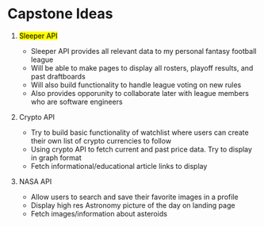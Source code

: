 # Capstone Ideas


1. <mark>Sleeper API<mark> 
   * Sleeper API provides all relevant data to my personal fantasy football league
   * Will be able to make pages to display all rosters, playoff results, and past draftboards
   * Will also build functionality to handle league voting on new rules
   * Also provides opporunity to collaborate later with league members who are software engineers
  
2. Crypto API
   * Try to build basic functionality of watchlist where users can create their own list of crypto currencies to follow
   * Using crypto API to fetch current and past price data. Try to display in graph format
   * Fetch informational/educational article links to display

3. NASA API
   * Allow users to search and save their favorite images in a profile
   * Display high res Astronomy picture of the day on landing page
   * Fetch images/information about asteroids 






